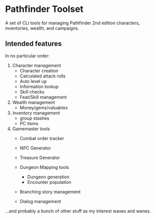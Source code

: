 # Pathfinder Toolset
A set of CLI tools for managing Pathfinder 2nd edition characters, inventories, wealth, and campaigns.

## Intended features
In no particular order:
1. Character management
    * Character creation
    * Calculated attack rolls
    * Auto level up
    * Information lookup
    * Skill checks
    * Feat/Skill management
2. Wealth management
    * Money/gems/valuables
3. Inventory management
    * group stashes
    * PC items
4. Gamemaster tools
    * Combat order tracker
    * NPC Generator
    * Treasure Generator
    * Dungeon Mapping tools
        * Dungeon generation
        * Encounter population
        
    * Branching story management
    * Dialog management
    
...and probably a bunch of other stuff as my interest waxes and wanes. 